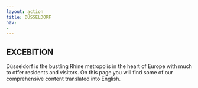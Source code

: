 ```yaml
---
layout: action
title: DÜSSELDORF
nav:
- 
---
```


## EXCEBITION

Düsseldorf is the bustling Rhine metropolis in the heart of Europe with much to offer residents and visitors. On this page you will find some of our comprehensive content translated into English.